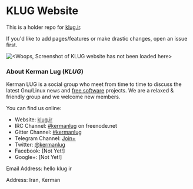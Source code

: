 KLUG Website
============

This is a holder repo for [klug.ir](http://klug.ir/).

If you'd like to add pages/features or make drastic changes, open an issue first.

![<Woops, Screenshot of KLUG website has not been loaded here>](https://clbin.com/AZaetZ.png)


### About Kerman Lug (_KLUG_)

Kerman LUG is a social group who meet from time to time to discuss the latest Gnu/Linux news and [free software](https://gnu.org/philosophy/free-sw.fa) projects. We are a relaxed & friendly group and we welcome new members.

You can find us online:

 * Website: [klug.ir](http://klug.ir/)
 * IRC Channel: [#kermanlug](https://kiwiirc.com/client/irc.freenode.net/#kermanlug) on freenode.net
 * Gitter Channel: [#kermanlug](https://gitter.im/kermanlug/chat)
 * Telegram Channel: [Join+](https://telegram.me/KermanLinuxUsersGroup)
 * Twitter: [@kermanlug](https://twitter.com/kermanlug)
 * Facebook: [Not Yet!]
 * Google+: [Not Yet!]
 
Email Address: hello klug ir

Address: Iran, Kerman
